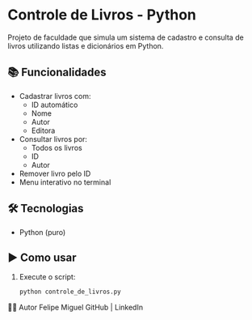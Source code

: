 # Controle de Livros - Python

Projeto de faculdade que simula um sistema de cadastro e consulta de livros utilizando listas e dicionários em Python.

## 📚 Funcionalidades

- Cadastrar livros com:
  - ID automático
  - Nome
  - Autor
  - Editora
- Consultar livros por:
  - Todos os livros
  - ID
  - Autor
- Remover livro pelo ID
- Menu interativo no terminal

## 🛠️ Tecnologias

- Python (puro)

## ▶️ Como usar

1. Execute o script:
   ```bash
   python controle_de_livros.py
👨‍💻 Autor
Felipe Miguel
GitHub | LinkedIn
